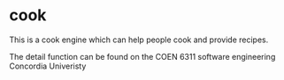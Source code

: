 # cook

This is a cook engine which can help people cook and provide recipes.

The detail function can be found on the COEN 6311 software engineering Concordia Univeristy


